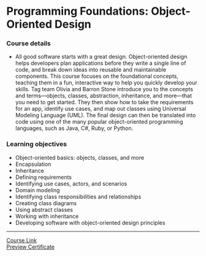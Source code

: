 # Programming Foundations: Object-Oriented Design
### Course details
- All good software starts with a great design. Object-oriented design helps developers plan applications before they write a single line of code, and break down ideas into reusable and maintainable components. This course focuses on the foundational concepts, teaching them in a fun, interactive way to help you quickly develop your skills. Tag team Olivia and Barron Stone introduce you to the concepts and terms—objects, classes, abstraction, inheritance, and more—that you need to get started. They then show how to take the requirements for an app, identify use cases, and map out classes using Universal Modeling Language (UML). The final design can then be translated into code using one of the many popular object-oriented programming languages, such as Java, C#, Ruby, or Python.
### Learning objectives
- Object-oriented basics: objects, classes, and more
- Encapsulation
- Inheritance
- Defining requirements
- Identifying use cases, actors, and scenarios
- Domain modeling
- Identifying class responsibilities and relationships
- Creating class diagrams
- Using abstract classes
- Working with inheritance
- Developing software with object-oriented design principles
-------------------------------
[Course Link](https://www.linkedin.com/learning/programming-foundations-object-oriented-design-3/)
<br>[Preview Certificate](https://onedrive.live.com/view.aspx?cid=DB6F4607168E7B5D&resid=DB6F4607168E7B5D%21925&canary=BKJ0Vq%2Bg31pn8d95A9xxYcSvUngfBWXAOuiP7OtbQdI%3D7&ithint=%2Epdf&open=true&app=WordPdf)
